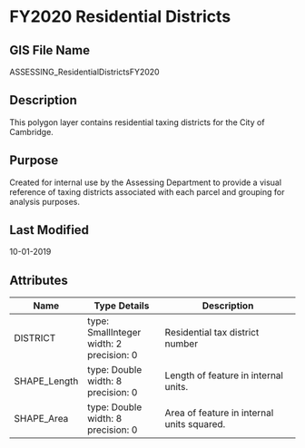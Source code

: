 # FY2020 Residential Districts
## GIS File Name
ASSESSING_ResidentialDistrictsFY2020
## Description
<DIV STYLE="text-align:Left;"><DIV><DIV><P><SPAN>This polygon layer contains residential taxing districts for the City of Cambridge. </SPAN></P></DIV></DIV></DIV>

## Purpose
Created for internal use by the Assessing Department to provide a visual reference of taxing districts associated with each parcel and grouping for analysis purposes.
## Last Modified
10-01-2019
## Attributes
|Name|Type Details|Description|
|----|------------|-----------|
|DISTRICT|type: SmallInteger<br/>width: 2<br/>precision: 0|Residential tax district number|
|SHAPE_Length|type: Double<br/>width: 8<br/>precision: 0|Length of feature in internal units.|
|SHAPE_Area|type: Double<br/>width: 8<br/>precision: 0|Area of feature in internal units squared.|
